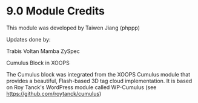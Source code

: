 # 9.0 Module Credits

This module was developed by Taiwen Jiang (phppp)

Updates done by:

Trabis
Voltan
Mamba
ZySpec

Cumulus Block in XOOPS

The Cumulus block was integrated from the XOOPS Cumulus module that provides a
beautiful, Flash-based 3D tag cloud implementation. It is based on Roy Tanck's
WordPress module called WP-Cumulus
(see https://github.com/roytanck/cumulus)

